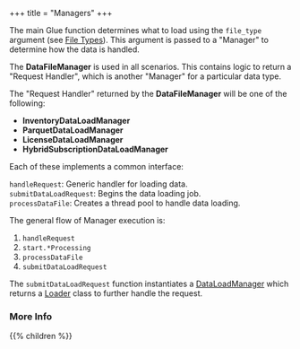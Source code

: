 +++
title = "Managers"
+++

The main Glue function determines what to load using the `file_type` argument (see [File Types](/pages/tadeckar/assets-docs/ingestion/types/file-types)). This argument is passed to a "Manager" to determine how the data is handled.

The **DataFileManager** is used in all scenarios. This contains logic to return a "Request Handler", which is another "Manager" for a particular data type.

The "Request Handler" returned by the **DataFileManager** will be one of the following:
- **InventoryDataLoadManager**
- **ParquetDataLoadManager**
- **LicenseDataLoadManager** 
- **HybridSubscriptionDataLoadManager**  

Each of these implements a common interface:

`handleRequest`: Generic handler for loading data.  
`submitDataLoadRequest`:  Begins the data loading job.  
`processDataFile`: Creates a thread pool to handle data loading.  

The general flow of Manager execution is:
1. `handleRequest`
2. `start.*Processing`
3. `processDataFile`
4. `submitDataLoadRequest`

The `submitDataLoadRequest` function instantiates a [DataLoadManager](/pages/tadeckar/assets-docs/ingestion/managers/data-load-manager) which returns a [Loader](/pages/tadeckar/assets-docs/ingestion/loaders) class to further handle the request.

### More Info
{{% children %}}

